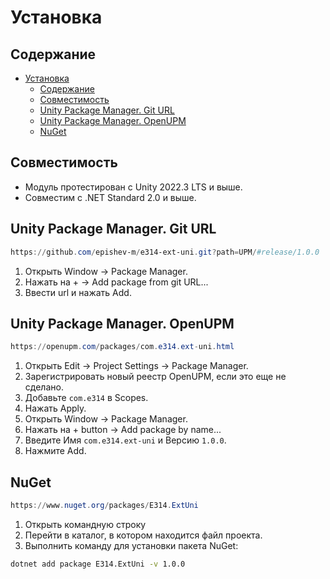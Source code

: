 # Установка

## Содержание

- [Установка](#установка)
  - [Содержание](#содержание)
  - [Совместимость](#совместимость)
  - [Unity Package Manager. Git URL](#unity-package-manager-git-url)
  - [Unity Package Manager. OpenUPM](#unity-package-manager-openupm)
  - [NuGet](#nuget)

## Совместимость

- Модуль протестирован с Unity 2022.3 LTS и выше.
- Совместим с .NET Standard 2.0 и выше.

## Unity Package Manager. Git URL

```ps1
https://github.com/epishev-m/e314-ext-uni.git?path=UPM/#release/1.0.0
```

1. Открыть Window → Package Manager.
2. Нажать на + → Add package from git URL...
3. Ввести url и нажать Add.

## Unity Package Manager. OpenUPM

```ps1
https://openupm.com/packages/com.e314.ext-uni.html
```

1. Открыть Edit → Project Settings → Package Manager.
2. Зарегистрировать новый реестр OpenUPM, если это еще не сделано.
3. Добавьте `com.e314` в  Scopes.
4. Нажать Apply.
5. Открыть Window → Package Manager.
6. Нажать на + button → Add package by name...
7. Введите Имя `com.e314.ext-uni` и Версию `1.0.0`.
8. Нажмите Add.

## NuGet

```ps1
https://www.nuget.org/packages/E314.ExtUni
```

1. Открыть командную строку
2. Перейти в каталог, в котором находится файл проекта.
3. Выполнить команду для установки пакета NuGet:

```sh
dotnet add package E314.ExtUni -v 1.0.0
```
